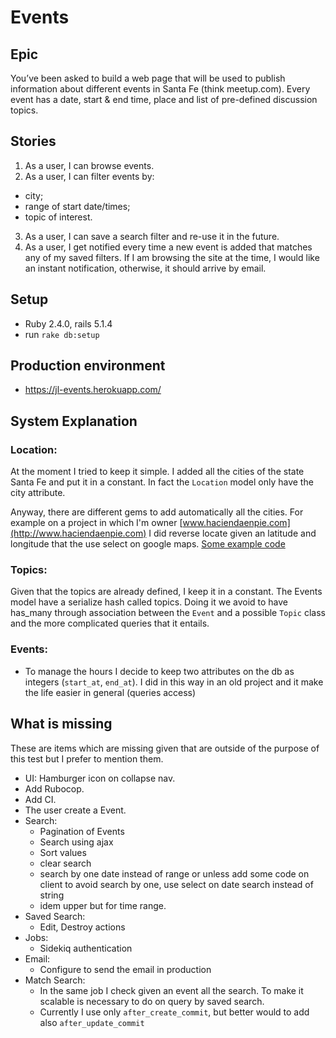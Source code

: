 # Events

## Epic

You’ve been asked to build a web page that will be used to publish information about different events in Santa Fe (think meetup.com). Every event has a date, start & end time, place and list of pre-defined discussion topics.

## Stories
1. As a user, I can browse events.
2. As a user, I can filter events by:
  - city;
  - range of start date/times;
  - topic of interest.
3. As a user, I can save a search filter and re-use it in the future.
4. As a user, I get notified every time a new event is added that matches any of my saved filters. If I am browsing the site at the time, I would like an instant notification, otherwise, it should arrive by email.

## Setup
 * Ruby 2.4.0, rails 5.1.4
 * run `rake db:setup`

## Production environment
* https://jl-events.herokuapp.com/

## System Explanation

### Location:

At the moment I tried to keep it simple. I added all the cities of the state Santa Fe and put it in a constant. In fact the `Location` model only have the city attribute.

Anyway, there are different gems to add automatically all the cities. For example on a project in which I'm owner [www.haciendaenpie.com](http://www.haciendaenpie.com)
I did reverse locate given an latitude and longitude that the use select on google maps. [Some example code](https://gist.github.com/julioalucero/002ddc5494900f90c87affa4794b3967)

### Topics:
Given that the topics are already defined, I keep it in a constant.
The Events model have a serialize hash called topics.
Doing it we avoid to have has_many through association between the `Event` and a possible `Topic` class and the more complicated queries that it entails.

### Events:
- To manage the hours I decide to keep two attributes on the db as integers (`start_at`, `end_at`). I did in this way in an old project and it make the life easier in general (queries access)

## What is missing
These are items which are missing given that are outside of the purpose of this test but I prefer to mention them.

  - UI: Hamburger icon on collapse nav.
  - Add Rubocop.
  - Add CI.
  - The user create a Event.
  - Search:
      - Pagination of Events
      - Search using ajax
      - Sort values
      - clear search
      - search by one date instead of range or unless add some code on client to avoid search by one, use select on date search instead of string
      - idem upper but for time range.
  - Saved Search:
    - Edit, Destroy actions
  - Jobs:
    - Sidekiq authentication
  - Email:
    - Configure to send the email in production
  - Match Search:
    - In the same job I check given an event all the search. To make it scalable is necessary to do
      on query by saved search.
    - Currently I use only `after_create_commit`, but better would to add also `after_update_commit`
